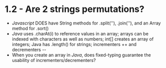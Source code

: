 # 1.2 - Are 2 strings permutations?

* _Javascript_ DOES have String methods for .split(''), .join(''), and an Array method for .sort()
* _Java_ uses .charAt(i) to reference values in an array; arrays can be indexed with characters as well as numbers; int[] creates an array of integers; Java has .length() for strings; incrementers ++ and decrementers --
* When you create an array in _Java_, does fixed-typing guarantee the usability of incrementers/decrementers?